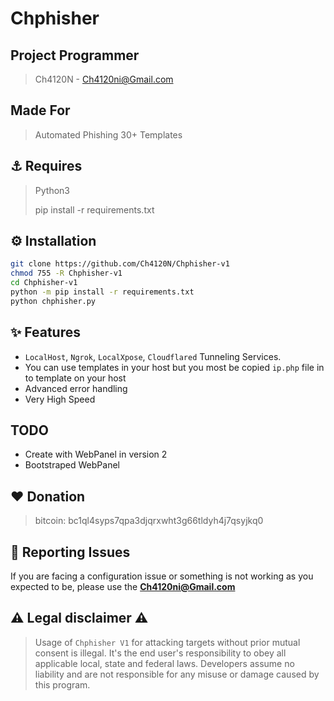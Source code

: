 <head>
  <meta name="google-site-verification" content="Mtc7thZm2cASv87NSnHWL82UkeTzblQQK4r74bJX3NU" />
</head>


# Chphisher

## Project Programmer
> Ch4120N - Ch4120ni@Gmail.com

## Made For
> Automated Phishing 30+ Templates


## ⚓ Requires
> Python3
> 
> pip install -r requirements.txt


## ⚙️ Installation

```bash
git clone https://github.com/Ch4120N/Chphisher-v1
chmod 755 -R Chphisher-v1
cd Chphisher-v1
python -m pip install -r requirements.txt
python chphisher.py
```


## ✨ Features

* `LocalHost`, `Ngrok`, `LocalXpose`, `Cloudflared` Tunneling Services. 
* You can use templates in your host but you most be copied `ip.php` file in to template on your host
* Advanced error handling
* Very High Speed

## TODO
* Create with WebPanel in version 2
* Bootstraped WebPanel

## ❤️ Donation 
> bitcoin:   bc1ql4syps7qpa3djqrxwht3g66tldyh4j7qsyjkq0

## 🚨 Reporting Issues

If you are facing a configuration issue or something is not working as you expected to be, please use the **Ch4120ni@Gmail.com**

## ⚠️ Legal disclaimer ⚠️

> Usage of `Chphisher V1` for attacking targets without prior mutual consent is illegal. It's the end user's responsibility to obey all applicable local, state and federal laws. Developers assume no liability and are not responsible for any misuse or damage caused by this program.
